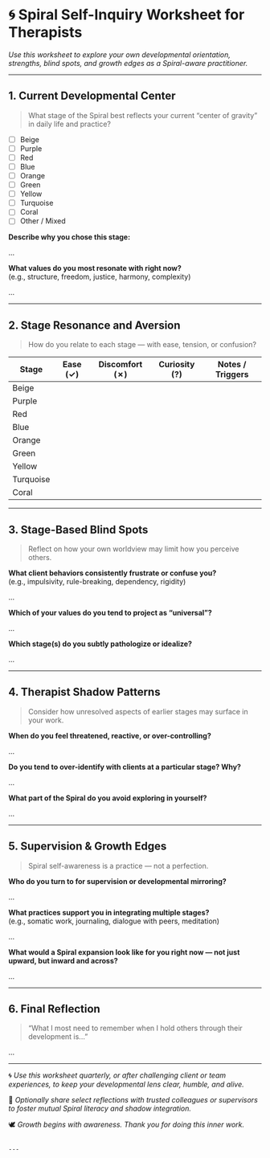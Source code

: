 # 🌀 Spiral Self-Inquiry Worksheet for Therapists

*Use this worksheet to explore your own developmental orientation, strengths, blind spots, and growth edges as a Spiral-aware practitioner.*

---

## 1. Current Developmental Center

> What stage of the Spiral best reflects your current “center of gravity” in daily life and practice?

- [ ] Beige  
- [ ] Purple  
- [ ] Red  
- [ ] Blue  
- [ ] Orange  
- [ ] Green  
- [ ] Yellow  
- [ ] Turquoise  
- [ ] Coral  
- [ ] Other / Mixed

**Describe why you chose this stage:**  

...

**What values do you most resonate with right now?**  
(e.g., structure, freedom, justice, harmony, complexity)  

...

---

## 2. Stage Resonance and Aversion

> How do you relate to each stage — with ease, tension, or confusion?

| Stage       | Ease (✓) | Discomfort (✗) | Curiosity (?) | Notes / Triggers                          |
|-------------|-----------|----------------|----------------|--------------------------------------------|
| Beige       |           |                |                |                                            |
| Purple      |           |                |                |                                            |
| Red         |           |                |                |                                            |
| Blue        |           |                |                |                                            |
| Orange      |           |                |                |                                            |
| Green       |           |                |                |                                            |
| Yellow      |           |                |                |                                            |
| Turquoise   |           |                |                |                                            |
| Coral       |           |                |                |                                            |

---

## 3. Stage-Based Blind Spots

> Reflect on how your own worldview may limit how you perceive others.

**What client behaviors consistently frustrate or confuse you?**  
(e.g., impulsivity, rule-breaking, dependency, rigidity)  

...

**Which of your values do you tend to project as “universal”?**  

...

**Which stage(s) do you subtly pathologize or idealize?**  

...

---

## 4. Therapist Shadow Patterns

> Consider how unresolved aspects of earlier stages may surface in your work.

**When do you feel threatened, reactive, or over-controlling?**  

...

**Do you tend to over-identify with clients at a particular stage? Why?**  

...

**What part of the Spiral do you avoid exploring in yourself?**  

...

---

## 5. Supervision & Growth Edges

> Spiral self-awareness is a practice — not a perfection.

**Who do you turn to for supervision or developmental mirroring?**  

...

**What practices support you in integrating multiple stages?**  
(e.g., somatic work, journaling, dialogue with peers, meditation)  

...

**What would a Spiral expansion look like for you right now — not just upward, but inward and across?**  

...

---

## 6. Final Reflection

> “What I most need to remember when I hold others through their development is...”

...

---

🌀 *Use this worksheet quarterly, or after challenging client or team experiences, to keep your developmental lens clear, humble, and alive.*

🧠 *Optionally share select reflections with trusted colleagues or supervisors to foster mutual Spiral literacy and shadow integration.*

🕊️ *Growth begins with awareness. Thank you for doing this inner work.*

```

---

